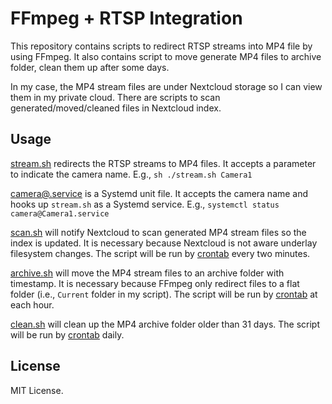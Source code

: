 # FFmpeg + RTSP Integration

This repository contains scripts to redirect RTSP streams into MP4 file by using FFmpeg. It also contains script to move generate MP4 files to archive folder, clean them up after some days.

In my case, the MP4 stream files are under Nextcloud storage so I can view them in my private cloud. There are scripts to scan generated/moved/cleaned files in Nextcloud index.

## Usage

[stream.sh](./stream.sh) redirects the RTSP streams to MP4 files. It accepts a parameter to indicate the camera name. E.g., `sh ./stream.sh Camera1`

[camera@.service](./camera%40.service) is a Systemd unit file. It accepts the camera name and hooks up `stream.sh` as a Systemd service. E.g., `systemctl status camera@Camera1.service`

[scan.sh](./scan.sh) will notify Nextcloud to scan generated MP4 stream files so the index is updated. It is necessary because Nextcloud is not aware underlay filesystem changes. The script will be run by [crontab](./crontab) every two minutes.

[archive.sh](./archive.sh) will move the MP4 stream files to an archive folder with timestamp. It is necessary because FFmpeg only redirect files to a flat folder (i.e., `Current` folder in my script). The script will be run by [crontab](./crontab) at each hour.

[clean.sh](./clean.sh) will clean up the MP4 archive folder older than 31 days. The script will be run by [crontab](./crontab) daily.

## License

MIT License.

